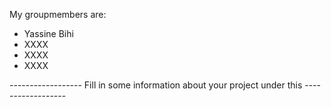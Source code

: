 My groupmembers are:
- Yassine Bihi
- XXXX
- XXXX
- XXXX


------------------ Fill in some information about your project under this ------------------
